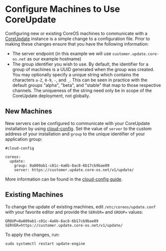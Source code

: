 # Configure Machines to Use CoreUpdate

Configuring new or existing CoreOS machines to communicate with a [CoreUpdate](https://coreos.com/products/coreupdate) instance is a simple change to a configuration file.  Prior to making these changes ensure that you have the following information:

  - The server endpoint (in this example we will use `customer.update.core-os.net` as our example hostname)
  - The group identifier you wish to use. By default, the identifier for a group of machines is a UUID generated when the group was created. You may optionally specify a unique string which contains the characters `a-Z`, `0-9`, `-`, and `_`. This can be seen in practice with the default groups "alpha", "beta", and "stable" that map to those respective channels. The uniqueness of the string need only be in scope of the CoreUpdate deployment, not globally.

## New Machines

New servers can be configured to communicate with your CoreUpdate installation by using [cloud-config](https://coreos.com/docs/cluster-management/setup/cloudinit-cloud-config). Set the value of `server` to the custom address of your installation and `group` to the unique identifier of your application group:

```
#cloud-config

coreos:
  update:
    group: 0a809ab1-c01c-4a6b-8ac8-6b17cb9bae09
    server: https://customer.update.core-os.net/v1/update/
```

More information can be found in the [cloud-config guide](http://coreos.com/docs/cluster-management/setup/cloudinit-cloud-config/#coreos).

## Existing Machines

To change the update of existing machines, edit `/etc/coreos/update.conf` with your favorite editor and provide the `SERVER=` and `GROUP=` values:

```
GROUP=0a809ab1-c01c-4a6b-8ac8-6b17cb9bae09
SERVER=https://customer.update.core-os.net/v1/update/
```

To apply the changes, run:

```
sudo systemctl restart update-engine
```
